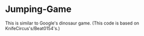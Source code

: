 # Jumping-Game
This is similar to Google's dinosaur game. (This code is based on KnifeCircus's/Beat0154's.)
